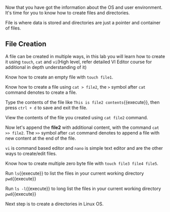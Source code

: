 Now that you have got the information about the OS and user environment. It's time for you to know how to create files and directories. 

File is where data is stored and directories are just a pointer and container of files.

## File Creation

A file can be created in multiple ways, in this lab you will learn how to create it using `touch`, `cat` and `vi`(High level, refer detailed VI Editor course for additional in depth understanding of it)

Know how to create an empty file with `touch file1`.

Know how to create a file using `cat > file2`, the `>` symbol after `cat` command denotes to create a file.

Type the contents of the file like `This is file2 contents`{{execute}}, then press `ctrl + d` to save and exit the file.

View the contents of the file you created using `cat file2` command.

Now let's append the **file2** with additional content, with the command `cat >> file2`. The `>>` symbol after `cat` command denotes to append a file with new content at the end of the file.

`vi` is command based editor and `nano` is simple text editor and are the other ways to create/edit files. 

Know how to create multiple zero byte file with `touch file3 file4 file5`. 

Run `ls`{{execute}} to list the files in your current working directory `pwd`{{execute}}

Run `ls -l`{{execute}} to long list the files in your current working directory `pwd`{{execute}}


Next step is to create a directories in Linux OS. 